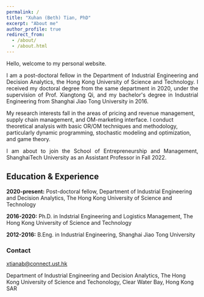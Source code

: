 ```yaml
---
permalink: /
title: "Xuhan (Beth) Tian, PhD"
excerpt: "About me"
author_profile: true
redirect_from: 
  - /about/
  - /about.html
---
```


Hello, welcome to my personal website. 

<p style="text-align:justify;"> I am a post-doctoral fellow in the Department of Industrial Engineering and Decision Analytics, the Hong Kong University of Science and Technology. I received my doctoral degree from the same department in 2020, under the supervision of Prof. Xiangtong Qi, and my bachelor's degree in Industrial Engineering from Shanghai Jiao Tong University in 2016. </p>

My research interests fall in the areas of pricing and revenue management, supply chain management, and OM-marketing interface. I conduct theoretical analysis with basic OR/OM techniques and methodology, particularly dynamic programming, stochastic modeling and optimization, and game theory.

<p style="text-align:justify;"> I am about to join the School of Entrepreneurship and Management, ShanghaiTech University as an Assistant Professor in Fall 2022. </p>

## Education & Experience 

**2020-present:** Post-doctoral fellow, Department of Industrial Engineering and Decision Analytics, The Hong Kong University of Science and Technology 

**2016-2020:**   Ph.D. in Indstrial Engineering and Logistics Management, The Hong Kong University of Science and Technology           

**2012-2016:**  B.Eng. in Industrial Engineering, Shanghai Jiao Tong University
### Contact 

xtianab@connect.ust.hk

Department of Industrial Engineering and Decision Analytics, 
The Hong Kong University of Science and Techonology,
Clear Water Bay, Hong Kong SAR
